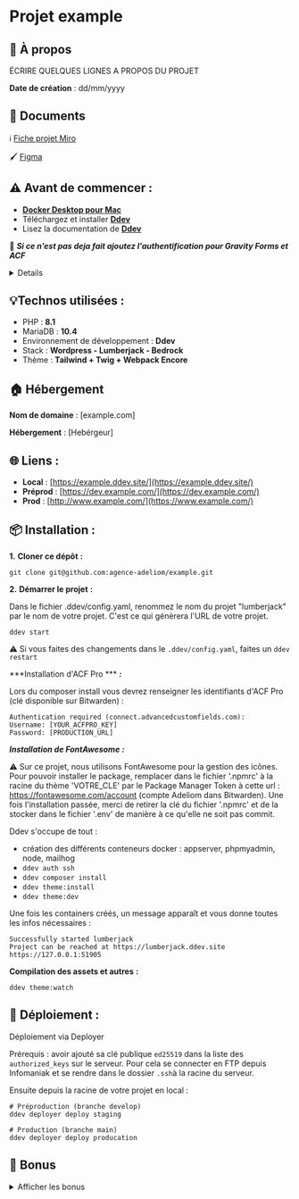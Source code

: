# Projet example

## 🧐 À propos

ÉCRIRE QUELQUES LIGNES A PROPOS DU PROJET

**Date de création** : dd/mm/yyyy

## 📄 Documents

ℹ️ [Fiche projet Miro](https://miro.com/app/board/[BOARD_ID]/)

🖌 [Figma](https://www.figma.com/file/[FILE_ID])


## ⚠️ Avant de commencer :

- [**Docker Desktop pour Mac**](https://docs.docker.com/desktop/install/mac-install/)
- Téléchargez et installer [**Ddev**](https://ddev.readthedocs.io/en/stable/users/install/ddev-installation/)
- Lisez la documentation de [**Ddev**](https://ddev.readthedocs.io/en/stable/)

🚨 **_Si ce n'est pas deja fait ajoutez l'authentification pour Gravity Forms et ACF_**
<details>

* Gravity Forms [(doc)](https://github.com/arnaud-ritti/gravityforms-composer-bridge/blob/main/dependabot_usage.md) : `composer config --global http-basic.gf-composer-proxy.arnaud-ritti.workers.dev licensekey [YOUR_GRAVITYFORMS_KEY]`
* ACF Pro [(doc)](https://www.advancedcustomfields.com/resources/installing-acf-pro-with-composer/) : `composer config --global http-basic.connect.advancedcustomfields.com [YOUR_ACFPRO_KEY] [PRODUCTION_URL]`

_Vou pouvez trouver les clés sur le [codex](https://codex.adeliom.com/books/wordpress/page/plugins-achetés)._

</details>

## 💡Technos utilisées :

- PHP : **8.1**
- MariaDB : **10.4**
- Environnement de développement : **Ddev**
- Stack : **Wordpress - Lumberjack - Bedrock**
- Thème : **Tailwind + Twig + Webpack Encore**


## 🏠 Hébergement

**Nom de domaine** : [example.com]

**Hébergement** : [Hebérgeur]

## 🌐 Liens :

- **Local** : [https://example.ddev.site/](https://example.ddev.site/)
- **Préprod** : [https://dev.example.com/](https://dev.example.com/)
- **Prod** : [http://www.example.com/](https://www.example.com/)

## 📦 Installation :

**1.** **Cloner ce dépôt** **:**

```console
git clone git@github.com:agence-adeliom/example.git
```

**2.** **Démarrer le projet** **:**

Dans le fichier .ddev/config.yaml, renommez le nom du projet "lumberjack" par le nom de votre projet. C'est ce qui génèrera l'URL de votre projet.

`ddev start`

⚠️ Si vous faites des changements dans le `.ddev/config.yaml`, faites un `ddev restart`

***Installation d'ACF Pro *** ***:***

Lors du composer install vous devrez renseigner les identifiants d'ACF Pro (clé disponible sur Bitwarden) :
    
```shell
Authentication required (connect.advancedcustomfields.com):
Username: [YOUR_ACFPRO_KEY]
Password: [PRODUCTION_URL]
```

***Installation de FontAwesome*** ***:***

⚠️ Sur ce projet, nous utilisons FontAwesome pour la gestion des icônes.
Pour pouvoir installer le package, remplacer dans le fichier '.npmrc' à la racine du thème 'VOTRE_CLE' par le Package Manager Token à cette url : https://fontawesome.com/account (compte Adeliom dans Bitwarden).
Une fois l'installation passée, merci de retirer la clé du fichier '.npmrc' et de la stocker dans le fichier '.env' de manière à ce qu'elle ne soit pas commit.

Ddev s'occupe de tout :
- création des différents conteneurs docker : appserver, phpmyadmin, node, mailhog
- `ddev auth ssh`
- `ddev composer install`
- `ddev theme:install`
- `ddev theme:dev`

Une fois les containers créés, un message apparaît et vous donne toutes les infos nécessaires :

```shell
Successfully started lumberjack 
Project can be reached at https://lumberjack.ddev.site https://127.0.0.1:51905 
```
**Compilation des assets et autres** **:**
```shell
ddev theme:watch
```

## 📡 Déploiement :
Déploiement via Deployer

Prérequis : avoir ajouté sa clé publique `ed25519` dans la liste des `authorized_keys` sur le serveur. Pour cela se connecter en FTP depuis Infomaniak et se rendre dans le dossier `.ssh`à la racine du serveur.

Ensuite depuis la racine de votre projet en local :

```shell
# Préproduction (branche develop)
ddev deployer deploy staging

# Production (branche main)
ddev deployer deploy producation
```


## 🎩 Bonus

<details>

<summary>Afficher les bonus</summary>

### Comment faire ?

Pour :
* Créer un PostType ([doc/how-to/create-posttype.md](./doc/how-to/create-posttype.md))
* Modifier les colonnes d'un PostType ([doc/how-to/edit-posttype-columns.md](./doc/how-to/edit-posttype-columns.md))
* Créer une Taxonomy ([doc/how-to/create-taxonomy.md](./doc/how-to/create-taxonomy.md))
* Créer une Extension Twig ([doc/how-to/create-twig_extensions.md](./doc/how-to/create-twig_extensions.md))
* Créer des champs ACF ([vendor/agence-adeliom/lumberjack-admin/src/Fields/README.md](./vendor/agence-adeliom/lumberjack-admin/src/Fields/README.md))

### Accéder à la base de données

#### PhpMyAdmin

```shell
ddev launch --phpmyadmin
```

#### TablePlus

```shell
ddev tableplus
```

#### Sequel Pro

```shell
ddev sequelpro
```

#### Sequel Ace

```shell
ddev sequelace
```

### Accéder à MailHog

```shell
ddev launch --mailhog
```

### Xdebug

```shell
# Activer
ddev xdebug

# Désactiver
ddev xdebug off
```

### Avoir un HTTPS valide en local

```shell
mkcert -install
```

### Faire fonctionner Husky avec SourceTree

```shell
echo 'export PATH="/usr/local/bin:$PATH"' > ~/.huskyrc
```

### Activer Mutagen

Pour améliorer les performances de l'environnement local, il peut être intéressant d'activer Mutagen

Pour l'activer : 
- accéder au fichier `.ddev/config.yaml`
- passer la ligne `mutagen_enabled` à `true`
- `ddev restart`

Par défaut, les dossiers des vendors (composer) et des node_modules (npm) sont exclus.

</details>


